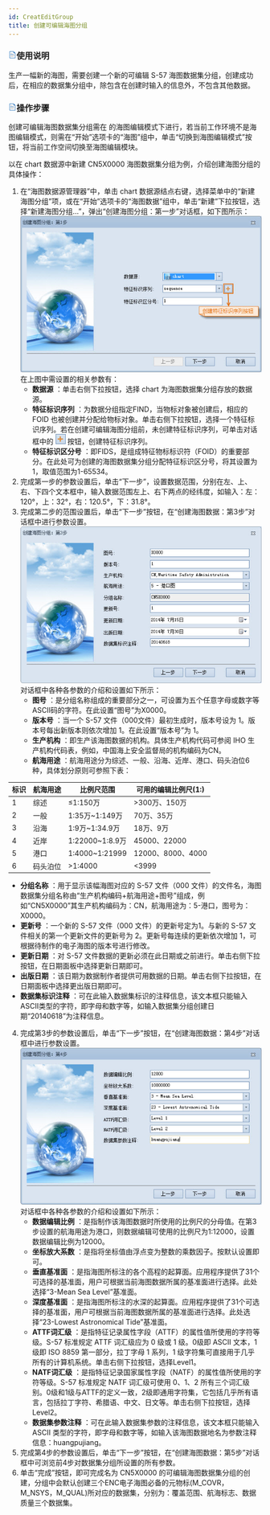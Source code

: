 ```yaml
---
id: CreatEditGroup
title: 创建可编辑海图分组
---
```

### ![](../../img/read.gif)使用说明

生产一幅新的海图，需要创建一个新的可编辑 S-57 海图数据集分组，创建成功后，在相应的数据集分组中，除包含在创建时输入的信息外，不包含其他数据。

### ![](../../img/read.gif)操作步骤

创建可编辑海图数据集分组需在
的海图编辑模式下进行，若当前工作环境不是海图编辑模式，则需在“开始”选项卡的“海图”组中，单击“切换到海图编辑模式”按钮，将当前工作空间切换至海图编辑模块。

以在 chart 数据源中新建 CN5X0000 海图数据集分组为例，介绍创建海图分组的具体操作：

1. 在“海图数据源管理器”中，单击 chart 数据源结点右键，选择菜单中的“新建海图分组”项，或在“开始”选项卡的“海图数据”组中，单击“新建”下拉按钮，选择“新建海图分组…”，弹出“创建海图分组：第一步”对话框，如下图所示：   
![](img/step1.jpg)     
在上图中需设置的相关参数有：  
   * **数据源** ：单击右侧下拉按钮，选择 chart 为海图数据集分组存放的数据源。
   * **特征标识序列** ：为数据分组指定FIND，当物标对象被创建后，相应的 FOID 也被创建并分配给物标对象。单击右侧下拉按钮，选择一个特征标识序列。若在创建可编辑海图分组前，未创建特征标识序列，可单击对话框中的 ![](img/Addseq.jpg) 按钮，创建特征标识序列。
   * **特征标识区分号** ：即FIDS，是组成特征物标标识符（FOID）的重要部分。在此处可为创建的海图数据集分组分配特征标识区分号，将其设置为1，取值范围为1-65534。
2. 完成第一步的参数设置后，单击“下一步”，设置数据范围，分别在左、上、右、下四个文本框中，输入数据范围左上、右下两点的经纬度，如输入：左：120°，上：32°，右：120.5°，下：31.8°。
3. 完成第二步的范围设置后，单击“下一步”按钮，在“创建海图数据：第3步”对话框中进行参数设置。  
![](img/step3.jpg)   
对话框中各种各参数的介绍和设置如下所示：
   * **图号** ：是分组名称组成的重要部分之一，可设置为五个任意字母或数字等ASCII码的字符。在此设置“图号”为X0000。
   * **版本号** ：当一个 S-57 文件（000文件）最初生成时，版本号设为 1。版本号每出新版本则依次增加 1。在此设置“版本号”为 1。
   * **生产机构** ：即生产该海图数据的机构。具体生产机构代码可参阅 IHO 生产机构代码表，例如，中国海上安全监督局的机构编码为CN。
   * **航海用途** ：航海用途分为综述、一般、沿海、近岸、港口、码头泊位6种，具体划分原则可参照下表：

标识 | 航海用途 | 比例尺范围 | 可用的编辑比例尺(1:)  
---|---|---|---  
1 | 综述 | ≤1:150万 | >300万、150万  
2 | 一般 | 1:35万~1:149万 | 70万、35万  
3 | 沿海 | 1:9万~1:34.9万 | 18万、9万  
4 | 近岸 | 1:22000~1:8.9万 | 45000、22000  
5 | 港口 | 1:4000~1:21999 | 12000、8000、4000  
6 | 码头泊位 | >1:4000 |  <3999  

   * **分组名称** ：用于显示该幅海图对应的 S-57 文件（000 文件）的文件名，海图数据集分组名称由“生产机构编码+航海用途+图号”组成，例如“CN5X0000”其生产机构编码为：CN，航海用途为：5-港口，图号为：X0000。
   * **更新号** ：一个新的 S-57 文件（000 文件）的更新号定为1。与新的 S-57 文件相关的第一个更新文件的更新号为 2。更新号每连续的更新依次增加 1，可根据待制作的电子海图的版本号进行修改。
   * **更新日期** ：对 S-57 文件数据的更新必须在此日期或之前进行。单击右侧下拉按钮，在日期面板中选择更新日期即可。
   * **出版日期** ：该日期为数据制作者提供可用数据的日期。单击右侧下拉按钮，在日期面板中选择更出版日期即可。
   * **数据集标识注释** ：可在此输入数据集标识的注释信息，该文本框只能输入ASCII类型的字符，即字母和数字等，如输入数据集分组创建日期“20140618”为注释信息。
4. 完成第3步的参数设置后，单击“下一步”按钮，在“创建海图数据：第4步”对话框中进行参数设置。  
![](img/step4.jpg)   
对话框中各种各参数的介绍和设置如下所示：  
   * **数据编辑比例** ：是指制作该海图数据时所使用的比例尺的分母值。在第3步设置的航海用途为港口，则数据编辑可使用的比例尺为1:12000，设置数据编辑比例为12000。
   * **坐标放大系数** ：是指将坐标值由浮点变为整数的乘数因子。按默认设置即可。
   * **垂直基准面** ：是指海图所标注的各个高程的起算面。应用程序提供了31个可选择的基准面，用户可根据当前海图数据所属的基准面进行选择。此处选择“3-Mean Sea Level”基准面。
   * **深度基准面** ：是指海图所标注的水深的起算面。应用程序提供了31个可选择的基准面，用户可根据当前海图数据所属的基准面进行选择。此处选择“23-Lowest Astronomical Tide”基准面。
   * **ATTF词汇级** ：是指特征记录属性字段（ATTF）的属性值所使用的字符等级。S-57 标准规定 ATTF 词汇级应为 0 级或 1 级。0级即 ASCII 文本，1级即 ISO 8859 第一部分，拉丁字母 1 系列，1 级字符集可直接用于几乎所有的计算机系统。单击右侧下拉按钮，选择Level1。
   * **NATF词汇级** ：是指特征记录国家属性字段（NATF）的属性值所使用的字符等级。S-57 标准规定 NATF 词汇级可使用 0、1、2 所有三个词汇级别。0级和1级与ATTF的定义一致，2级即通用字符集，它包括几乎所有语言，包括拉丁字符、希腊语、中文、日文等。单击右侧下拉按钮，选择Level2。
   * **数据集参数注释** ：可在此输入数据集参数的注释信息，该文本框只能输入 ASCII 类型的字符，即字母和数字等，如输入该海图数据地名为参数注释信息：huangpujiang。
5. 完成第4步的参数设置后，单击“下一步”按钮，在“创建海图数据：第5步”对话框中可浏览前4步对数据集分组所设置的所有参数。
6. 单击“完成”按钮，即可完成名为 CN5X0000 的可编辑海图数据集分组的创建，分组中会默认创建三个ENC电子海图必备的元物标(M_COVR，M_NSYS，M_QUAL)所对应的数据集，分别为：覆盖范围、航海标志、数据质量三个数据集。